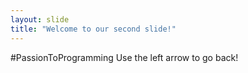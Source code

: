 ```yaml
---
layout: slide
title: "Welcome to our second slide!"
---
```

#PassionToProgramming
Use the left arrow to go back!
